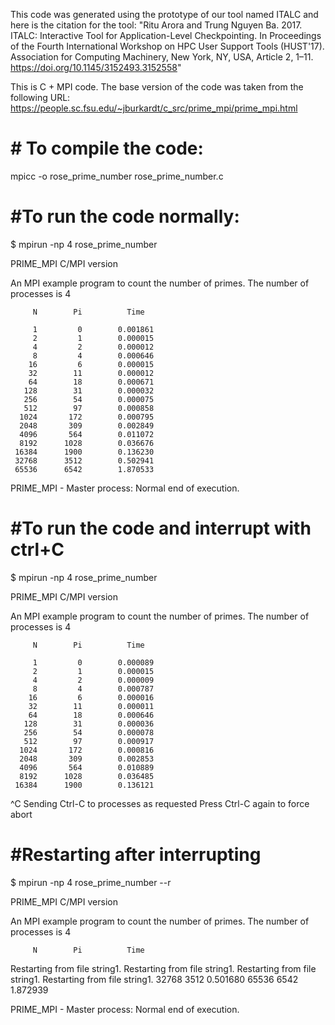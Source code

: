 This code was generated using the prototype of our tool named ITALC and here is the citation for the tool: "Ritu Arora and Trung Nguyen Ba. 2017. ITALC: Interactive Tool for Application-Level Checkpointing. In Proceedings of the Fourth International Workshop on HPC User Support Tools (HUST'17). Association for Computing Machinery, New York, NY, USA, Article 2, 1–11. https://doi.org/10.1145/3152493.3152558"
  
This is C + MPI code. The base version of the code was taken from the following URL: https://people.sc.fsu.edu/~jburkardt/c_src/prime_mpi/prime_mpi.html
  
# # To compile the code: 
 mpicc -o rose_prime_number rose_prime_number.c 
 
 
# #To run the code normally:
$ mpirun -np 4 rose_prime_number

PRIME_MPI
  C/MPI version

  An MPI example program to count the number of primes.
  The number of processes is 4

         N        Pi          Time

         1         0        0.001861
         2         1        0.000015
         4         2        0.000012
         8         4        0.000646
        16         6        0.000015
        32        11        0.000012
        64        18        0.000671
       128        31        0.000032
       256        54        0.000075
       512        97        0.000858
      1024       172        0.000795
      2048       309        0.002849
      4096       564        0.011072
      8192      1028        0.036676
     16384      1900        0.136230
     32768      3512        0.502941
     65536      6542        1.870533

PRIME_MPI - Master process:
  Normal end of execution.


 # #To run the code and interrupt with ctrl+C 
$ mpirun -np 4 rose_prime_number


PRIME_MPI
  C/MPI version

  An MPI example program to count the number of primes.
  The number of processes is 4

         N        Pi          Time

         1         0        0.000089
         2         1        0.000015
         4         2        0.000009
         8         4        0.000787
        16         6        0.000016
        32        11        0.000011
        64        18        0.000646
       128        31        0.000036
       256        54        0.000078
       512        97        0.000917
      1024       172        0.000816
      2048       309        0.002853
      4096       564        0.010889
      8192      1028        0.036485
     16384      1900        0.136121
^C Sending Ctrl-C to processes as requested
Press Ctrl-C again to force abort

# #Restarting after interrupting

$ mpirun -np 4 rose_prime_number --r

PRIME_MPI
  C/MPI version

  An MPI example program to count the number of primes.
  The number of processes is 4

         N        Pi          Time
         
Restarting from file string1.
Restarting from file string1.
Restarting from file string1.
Restarting from file string1.
     32768      3512        0.501680
     65536      6542        1.872939

PRIME_MPI - Master process:
  Normal end of execution.
